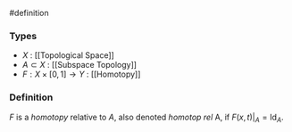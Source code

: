 #definition
### Types
- $X$ : [[Topological Space]]
- $A \subset X$ : [[Subspace Topology]]
- $F : X \times [0,1] \rightarrow Y$ : [[Homotopy]] 
### Definition
$F$ is a *homotopy* relative to $A$, also denoted *homotop rel* A, if $F(x,t)|_A = \text{Id}_A$.